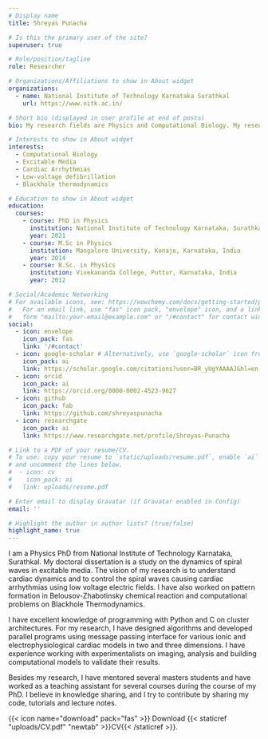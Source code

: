 ```yaml
---
# Display name
title: Shreyas Punacha

# Is this the primary user of the site?
superuser: true

# Role/position/tagline
role: Researcher

# Organizations/Affiliations to show in About widget
organizations:
  - name: National Institute of Technology Karnataka Surathkal
    url: https://www.nitk.ac.in/

# Short bio (displayed in user profile at end of posts)
bio: My research fields are Physics and Computational Biology. My research interests include cardiac arrhythmias, low-voltage defibrillation, excitable media, pattern formation and blackhole thermodynamics.

# Interests to show in About widget
interests:
  - Computational Biology
  - Excitable Media
  - Cardiac Arrhythmias
  - Low-voltage defibrillation
  - Blackhole thermodynamics

# Education to show in About widget
education:
  courses:
    - course: PhD in Physics
      institution: National Institute of Technology Karnataka, Surathkal, India
      year: 2021
    - course: M.Sc in Physics
      institution: Mangalore University, Konaje, Karnataka, India
      year: 2014
    - course: B.Sc. in Physics
      institution: Vivekananda College, Puttur, Karnataka, India
      year: 2012

# Social/Academic Networking
# For available icons, see: https://wowchemy.com/docs/getting-started/page-builder/#icons
#   For an email link, use "fas" icon pack, "envelope" icon, and a link in the
#   form "mailto:your-email@example.com" or "/#contact" for contact widget.
social:
  - icon: envelope
    icon_pack: fas
    link: '/#contact'
  - icon: google-scholar # Alternatively, use `google-scholar` icon from `ai` icon pack
    icon_pack: ai
    link: https://scholar.google.com/citations?user=BR_yUgYAAAAJ&hl=en
  - icon: orcid
    icon_pack: ai
    link: https://orcid.org/0000-0002-4523-9627
  - icon: github
    icon_pack: fab
    link: https://github.com/shreyaspunacha
  - icon: researchgate
    icon_pack: ai
    link: https://www.researchgate.net/profile/Shreyas-Punacha

# Link to a PDF of your resume/CV.
# To use: copy your resume to `static/uploads/resume.pdf`, enable `ai` icons in `params.toml`,
# and uncomment the lines below.
#  - icon: cv
#    icon_pack: ai
#   link: uploads/resume.pdf

# Enter email to display Gravatar (if Gravatar enabled in Config)
email: ''

# Highlight the author in author lists? (true/false)
highlight_name: true
---
```

I am a Physics PhD from National Institute of Technology Karnataka, Surathkal. My doctoral dissertation is a study on the dynamics of spiral waves in excitable media. The vision of my research is to understand cardiac dynamics and to control the spiral waves causing cardiac arrhythmias using low voltage electric fields.
I have also worked on pattern formation in Belousov-Zhabotinsky chemical reaction and computational problems on Blackhole Thermodynamics.

I have excellent knowledge of programming with Python and C on cluster architectures. For my research, I have designed algorithms and developed parallel programs using message passing interface for various ionic and electrophysiological cardiac models in two and three dimensions. I have experience working with experimentalists on imaging, analysis and building computational models to validate their results.

Besides my research, I have mentored several masters students and have worked as a teaching assistant for several courses during the course of my PhD. I believe in knowledge sharing, and I try to contribute by sharing my code, tutorials and lecture notes.

{{< icon name="download" pack="fas" >}} Download {{< staticref "uploads/CV.pdf" "newtab" >}}CV{{< /staticref >}}.
